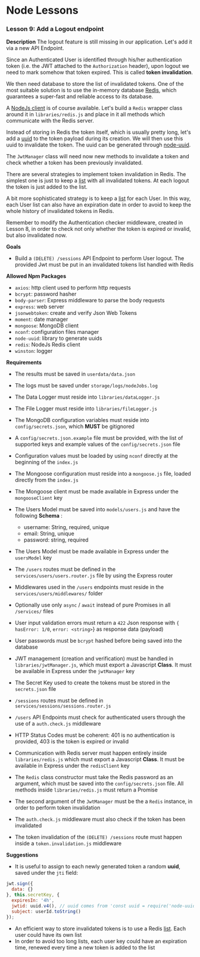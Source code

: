 # Node Lessons

### Lesson 9: Add a Logout endpoint

**Description**
The logout feature is still missing in our application. Let's add it via a new API Endpoint.

Since an Authenticated User is identified through his/her authentication token (i.e. the JWT attached to the `Authorization` header), upon logout we need to mark somehow that token expired.
This is called **token invalidation**.

We then need database to store the list of invalidated tokens.
One of the most suitable solution is to use the in-memory database [Redis](https://redis.io/), which guarantees a super-fast and reliable access to its database.

A [NodeJs client](https://github.com/NodeRedis/node_redis) is of course available.
Let's build a `Redis` wrapper class around it in `libraries/redis.js` and place in it all methods which communicate with the Redis server.

Instead of storing in Redis the token itself, which is usually pretty long, let's add a [uuid](https://en.wikipedia.org/wiki/Universally_unique_identifier) to the token payload during its creation.
We will then use this uuid to invalidate the token.
The uuid can be generated through [node-uuid](https://github.com/kelektiv/node-uuid).

The `JwtManager` class will need now new methods to invalidate a token and check whether a token has been previously invalidated.

There are several strategies to implement token invalidation in Redis.
The simplest one is just to keep a [list](https://redis.io/topics/data-types) with all invalidated tokens.
At each logout the token is just added to the list.

A bit more sophisticated strategy is to keep a [list](https://redis.io/topics/data-types) for each User.
In this way, each User list can also have an expiration date in order to avoid to keep the whole history of invalidated tokens in Redis.

Remember to modify the Authentication checker middleware, created in Lesson 8, in order to check not only whether the token is expired or invalid, but also invalidated now.

**Goals**
- Build a `(DELETE) /sessions` API Endpoint to perform User logout. The provided Jwt must be put in an invalidated tokens list handled with Redis

**Allowed Npm Packages**
- `axios`: http client used to perform http requests
- `bcrypt`: password hasher
- `body-parser`: Express middleware to parse the body requests
- `express`: web server
- `jsonwebtoken`: create and verify Json Web Tokens
- `moment`: date manager
- `mongoose`: MongoDB client
- `nconf`: configuration files manager
- `node-uuid`: library to generate uuids
- `redis`: NodeJs Redis client
- `winston`: logger

**Requirements**
- The results must be saved in `userdata/data.json`
- The logs must be saved under `storage/logs/nodeJobs.log`
- The Data Logger must reside into `libraries/dataLogger.js`
- The File Logger must reside into `libraries/fileLogger.js`
- The MongoDB configuration variables must reside into `config/secrets.json`, which **MUST** be gitignored
- A `config/secrets.json.example` file must be provided, with the list of supported keys and example values of the `config/secrets.json` file
- Configuration values must be loaded by using `nconf` directly at the beginning of the `index.js`
- The Mongoose configuration must reside into a `mongoose.js` file, loaded directly from the `index.js`
- The Mongoose client must be made available in Express under the `mongooseClient` key
- The Users Model must be saved into `models/users.js` and have the following __Schema__ :

  - username: String, required, unique
  - email: String, unique
  - password: string, required

- The Users Model must be made available in Express under the `usersModel` key
- The `/users` routes must be defined in the `services/users/users.router.js` file by using the Express router
- Middlewares used in the `/users` endpoints must reside in the `services/users/middlewares/` folder
- Optionally use only `async` / `await` instead of pure Promises in all `/services/` files
- User input validation errors must return a `422` Json response with `{ hasError: 1/0`, `error: <string>`} as response data (payload)
- User passwords must be `bcrypt` hashed before being saved into the database
- JWT management (creation and verification) must be handled in `libraries/jwtManager.js`, which must export a Javascript **Class**. It must be available in Express under the `jwtManager` key
- The Secret Key used to create the tokens must be stored in the `secrets.json` file
- `/sessions` routes must be defined in `services/sessions/sessions.router.js`
- `/users` API Endpoints must check for authenticated users through the use of a `auth.check.js` middleware
- HTTP Status Codes must be coherent: 401 is no authentication is provided, 403 is the token is expired or invalid
- Communication with Redis server must happen entirely inside `libraries/redis.js` which must export a Javascript **Class**. It must be available in Express under the `redisClient` key
- The `Redis` class constructor must take the Redis password as an argument, which must be saved into the `config/secrets.json` file. All methods inside `libraries/redis.js` must return a Promise
- The second argument of the `JwtManager` must be the a `Redis` instance, in order to perform token invalidation
- The `auth.check.js` middleware must also check if the token has been invalidated
- The token invalidation of the `(DELETE) /sessions` route must happen inside a `token.invalidation.js` middleware

**Suggestions**
- It is useful to assign to each newly generated token a random **uuid**, saved under the `jti` field:

```js
jwt.sign({
  data: {}
}, this.secretKey, {
  expiresIn: '4h',
  jwtid: uuid.v4(), // uuid comes from 'const uuid = require('node-uuid');'
  subject: userId.toString()
});
```

- An efficient way to store invalidated tokens is to use a Redis [list](https://redis.io/topics/data-types). Each user could have its own list
- In order to avoid too long lists, each user key could have an expiration time, renewed every time a new token is added to the list
